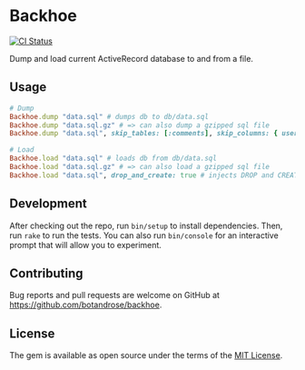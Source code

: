 # Backhoe
[![CI Status](https://github.com/botandrose/backhoe/workflows/CI/badge.svg?branch=master)](https://github.com/botandrose/backhoe/actions?query=workflow%3ACI+branch%3Amaster)

Dump and load current ActiveRecord database to and from a file.

## Usage

```ruby
# Dump
Backhoe.dump "data.sql" # dumps db to db/data.sql
Backhoe.dump "data.sql.gz" # => can also dump a gzipped sql file
Backhoe.dump "data.sql", skip_tables: [:comments], skip_columns: { users: [:password] } # can skip whole tables or just specific columns

# Load
Backhoe.load "data.sql" # loads db from db/data.sql
Backhoe.load "data.sql.gz" # => can also load a gzipped sql file
Backhoe.load "data.sql", drop_and_create: true # injects DROP and CREATE statements into the SQL invocation
```

## Development

After checking out the repo, run `bin/setup` to install dependencies. Then, run `rake` to run the tests. You can also run `bin/console` for an interactive prompt that will allow you to experiment.

## Contributing

Bug reports and pull requests are welcome on GitHub at https://github.com/botandrose/backhoe.

## License

The gem is available as open source under the terms of the [MIT License](https://opensource.org/licenses/MIT).
